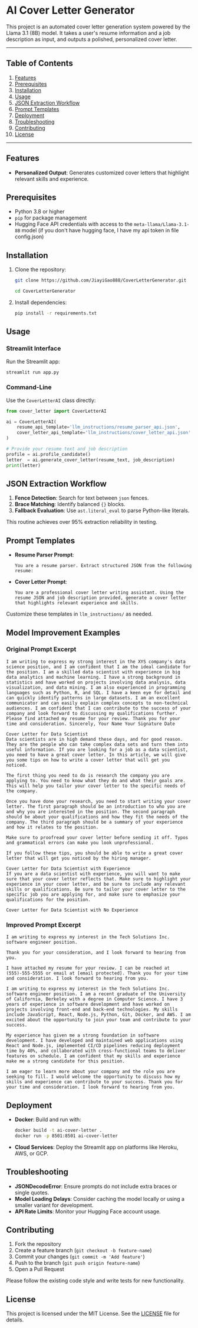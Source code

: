 # AI Cover Letter Generator

This project is an automated cover letter generation system powered by the Llama 3.1 (8B) model. It takes a user's resume information and a job description as input, and outputs a polished, personalized cover letter.

---

## Table of Contents

1. [Features](#features)
2. [Prerequisites](#prerequisites)
3. [Installation](#installation)
4. [Usage](#usage)
5. [JSON Extraction Workflow](#json-extraction-workflow)
6. [Prompt Templates](#prompt-templates)
7. [Deployment](#deployment)
8. [Troubleshooting](#troubleshooting)
9. [Contributing](#contributing)
10. [License](#license)

---

## Features

* **Personalized Output**: Generates customized cover letters that highlight relevant skills and experience.


## Prerequisites

* Python 3.8 or higher
* `pip` for package management
* Hugging Face API credentials with access to the `meta-llama/Llama-3.1-8B` model (if you don't have hugging face, I have my api token in file config.json)

## Installation

1. Clone the repository:

   ```bash
   git clone https://github.com/JiayiGao888/CoverLetterGenerator.git
   
   cd CoverLetterGenerator
   ```
2. Install dependencies:

   ```bash
   pip install -r requirements.txt
   ```


## Usage

### Streamlit Interface

Run the Streamlit app:

```bash
streamlit run app.py
```

### Command-Line

Use the `CoverLetterAI` class directly:

```python
from cover_letter import CoverLetterAI

ai = CoverLetterAI(
    resume_api_template='llm_instructions/resume_parser_api.json',
    cover_letter_api_template='llm_instructions/cover_letter_api.json'
)

# Provide your resume text and job description
profile = ai.profile_candidate()
letter  = ai.generate_cover_letter(resume_text, job_description)
print(letter)
```

## JSON Extraction Workflow

1. **Fence Detection**: Search for text between `json` fences.
2. **Brace Matching**: Identify balanced `{}` blocks.
3. **Fallback Evaluation**: Use `ast.literal_eval` to parse Python-like literals.

This routine achieves over 95% extraction reliability in testing.

## Prompt Templates

* **Resume Parser Prompt**:

  ```text
  You are a resume parser. Extract structured JSON from the following resume:
  ```
* **Cover Letter Prompt**:

  ```text
  You are a professional cover letter writing assistant. Using the resume JSON and job description provided, generate a cover letter that highlights relevant experience and skills.
  ```

Customize these templates in `llm_instructions/` as needed.

## Model Improvement Examples

### Original Prompt Excerpt

```
I am writing to express my strong interest in the XYS company's data science position, and I am confident that I am the ideal candidate for the position. I am a skilled data scientist with experience in big data analytics and machine learning. I have a strong background in statistics and have worked on projects involving data analysis, data visualization, and data mining. I am also experienced in programming languages such as Python, R, and SQL. I have a keen eye for detail and can quickly identify patterns in large datasets. I am an excellent communicator and can easily explain complex concepts to non-technical audiences. I am confident that I can contribute to the success of your company and look forward to discussing my qualifications further. Please find attached my resume for your review. Thank you for your time and consideration. Sincerely, Your Name Your Signature Date

Cover Letter for Data Scientist
Data scientists are in high demand these days, and for good reason. They are the people who can take complex data sets and turn them into useful information. If you are looking for a job as a data scientist, you need to have a great cover letter. In this article, we will give you some tips on how to write a cover letter that will get you noticed.

The first thing you need to do is research the company you are applying to. You need to know what they do and what their goals are. This will help you tailor your cover letter to the specific needs of the company.

Once you have done your research, you need to start writing your cover letter. The first paragraph should be an introduction to who you are and why you are interested in the position. The second paragraph should be about your qualifications and how they fit the needs of the company. The third paragraph should be a summary of your experience and how it relates to the position.

Make sure to proofread your cover letter before sending it off. Typos and grammatical errors can make you look unprofessional.

If you follow these tips, you should be able to write a great cover letter that will get you noticed by the hiring manager.

Cover Letter for Data Scientist with Experience
If you are a data scientist with experience, you will want to make sure that your cover letter reflects that. Make sure to highlight your experience in your cover letter, and be sure to include any relevant skills or qualifications. Be sure to tailor your cover letter to the specific job you are applying for, and make sure to emphasize your qualifications for the position.

Cover Letter for Data Scientist with No Experience
```

### Improved Prompt Excerpt

```
I am writing to express my interest in the Tech Solutions Inc. software engineer position.

Thank you for your consideration, and I look forward to hearing from you.

I have attached my resume for your review. I can be reached at (555)-555-5555 or email at [email protected]. Thank you for your time and consideration. I look forward to hearing from you.

I am writing to express my interest in the Tech Solutions Inc. software engineer position. I am a recent graduate of the University of California, Berkeley with a degree in Computer Science. I have 3 years of experience in software development and have worked on projects involving front-end and back-end technologies. My skills include JavaScript, React, Node.js, Python, Git, Docker, and AWS. I am excited about the opportunity to join your team and contribute to your success.

My experience has given me a strong foundation in software development. I have developed and maintained web applications using React and Node.js, implemented CI/CD pipelines reducing deployment time by 40%, and collaborated with cross-functional teams to deliver features on schedule. I am confident that my skills and experience make me a strong candidate for this position.

I am eager to learn more about your company and the role you are seeking to fill. I would welcome the opportunity to discuss how my skills and experience can contribute to your success. Thank you for your time and consideration. I look forward to hearing from you.
```

## Deployment

* **Docker**: Build and run with:

  ```bash
  docker build -t ai-cover-letter .
  docker run -p 8501:8501 ai-cover-letter
  ```
* **Cloud Services**: Deploy the Streamlit app on platforms like Heroku, AWS, or GCP.

## Troubleshooting

* **JSONDecodeError**: Ensure prompts do not include extra braces or single quotes.
* **Model Loading Delays**: Consider caching the model locally or using a smaller variant for development.
* **API Rate Limits**: Monitor your Hugging Face account usage.

## Contributing

1. Fork the repository
2. Create a feature branch (`git checkout -b feature-name`)
3. Commit your changes (`git commit -m 'Add feature'`)
4. Push to the branch (`git push origin feature-name`)
5. Open a Pull Request

Please follow the existing code style and write tests for new functionality.

## License

This project is licensed under the MIT License. See the [LICENSE](LICENSE) file for details.
